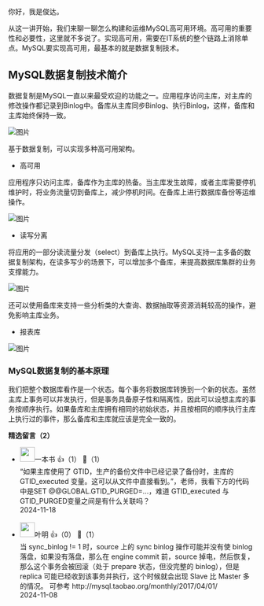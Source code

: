 你好，我是俊达。

从这一讲开始，我们来聊一聊怎么构建和运维MySQL高可用环境。高可用的重要性和必要性，这里就不多说了。实现高可用，需要在IT系统的整个链路上消除单点。MySQL要实现高可用，最基本的就是数据复制技术。

## MySQL数据复制技术简介

数据复制是MySQL一直以来最受欢迎的功能之一。应用程序访问主库，对主库的修改操作都记录到Binlog中。备库从主库同步Binlog、执行Binlog，这样，备库和主库始终保持一致。

![图片](https://static001.geekbang.org/resource/image/35/0b/35201d05c58c91f74a2b704f35a1b80b.jpg?wh=1195x765)

基于数据复制，可以实现多种高可用架构。

- 高可用

应用程序只访问主库，备库作为主库的热备。当主库发生故障，或者主库需要停机维护时，将业务流量切到备库上，减少停机时间。在备库上进行数据库备份等运维操作。

![图片](https://static001.geekbang.org/resource/image/cc/4b/cc4fdaed31d6129394d901e5da68b54b.png?wh=818x254)

- 读写分离

将应用的一部分读流量分发（select）到备库上执行。MySQL支持一主多备的数据复制架构，在读多写少的场景下，可以增加多个备库，来提高数据库集群的业务支撑能力。

![图片](https://static001.geekbang.org/resource/image/53/0a/536d21d821b25ed860e790b7b5e8300a.jpg?wh=1228x558)

还可以使用备库来支持一些分析类的大查询、数据抽取等资源消耗较高的操作，避免影响主库业务。

- 报表库

![图片](https://static001.geekbang.org/resource/image/9a/71/9a298065bfea34a5605ayy845fdbd871.jpg?wh=1140x564)

### MySQL数据复制的基本原理

我们把整个数据库看作是一个状态。每个事务将数据库转换到一个新的状态。虽然主库上事务可以并发执行，但是事务具备原子性和隔离性，因此可以设想主库的事务按顺序执行。如果备库和主库拥有相同的初始状态，并且按相同的顺序执行主库上执行过的事件，那么备库和主库就应该是完全一致的。
<div><strong>精选留言（2）</strong></div><ul>
<li><img src="https://static001.geekbang.org/account/avatar/00/2a/39/93/f0247cf8.jpg" width="30px"><span>一本书</span> 👍（1） 💬（1）<div>“如果主库使用了 GTID，生产的备份文件中已经记录了备份时，主库的 GTID_executed 变量。这可以从文件中直接看到。”，老师，我看下方的代码中是SET @@GLOBAL.GTID_PURGED=...，难道 GTID_executed 与GTID_PURGED变量之间是有什么关联吗？</div>2024-11-18</li><br/><li><img src="https://static001.geekbang.org/account/avatar/00/15/8d/4d/992070e8.jpg" width="30px"><span>叶明</span> 👍（0） 💬（1）<div>当 sync_binlog != 1 时，source 上的 sync binlog 操作可能并没有使 binlog 落盘，如果没有落盘，那么在 engine commit 前，source 掉电，然后恢复，那么这个事务会被回滚（处于 prepare 状态，但没完整的 binlog），但是 replica 可能已经收到该事务并执行，这个时候就会出现 Slave 比 Master 多的情况。
可参考 http:&#47;&#47;mysql.taobao.org&#47;monthly&#47;2017&#47;04&#47;01&#47;</div>2024-11-08</li><br/>
</ul>